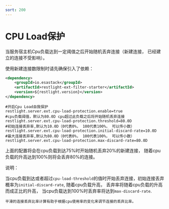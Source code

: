 ```yaml
---
sort: 200
---
```


# CPU Load保护

当服务宿主机Cpu负载达到一定阈值之后开始随机丢弃连接（新建连接， 已经建立的连接不受影响）。

使用新建连接数限制时请先确保引入了依赖：

```xml
<dependency>
	<groupId>io.esastack</groupId>
	<artifactId>restlight-ext-filter-starter</artifactId>
	<version>${restlight.version}</version>
</dependency>
```

```properties
#开启Cpu Load自我保护
restlight.server.ext.cpu-load-protection.enable=true
#cpu负载阈值，默认为80.0D cpu超过此负载之后将开始随机丢弃连接
restlight.server.ext.cpu-load-protection.threshold=80.0D
#初始连接丢弃率,默认为10.0D（0代表0%， 100代表100%， 可以传小数）
restlight.server.ext.cpu-load-protection.initial-discard-rate=10.0D
#最大连接丢弃率,默认为80.0D（0代表0%， 100代表100%， 可以传小数）
restlight.server.ext.cpu-load-protection.max-discard-rate=80.0D
```

上面的配置将会在cpu负载到达75%时开始随机丢弃20%的新建连接， 随着cpu负载的升高达到100%则将会丢弃80%的连接。

说明：

当cpu负载到达或者超过`cpu-load-threshold`的值时开始丢弃连接，初始连接丢弃概率为`initial-discard-rate`,  随着cpu负载升高， 丢弃率将随着cpu负载的升高而成正比的升高， 当cpu负载达到100%时丢弃率将达到`max-discard-rate`.

```tip
平滑的连接丢弃比率计算有助于根据cpu使用率的变化来调节连接的丢弃比率。
```
